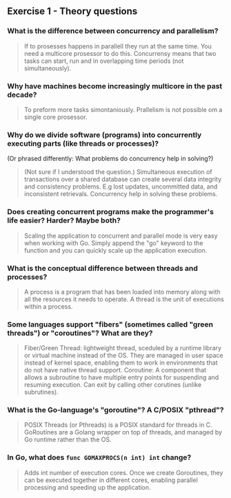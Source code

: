 Exercise 1 - Theory questions
-----------------------------
 
 ### What is the difference between concurrency and parallelism?
 > If to prosesses happens in parallell they run at the same time. You need a multicore prosessor to do this. 
 Concurrensy means that two tasks can start, run and in overlapping time periods (not simultaneously).
 
 ### Why have machines become increasingly multicore in the past decade?
> To preform more tasks simontaniously. Prallelism is not possible om a single core prosessor. 
 
 ### Why do we divide software (programs) into concurrently executing parts (like threads or processes)?
 (Or phrased differently: What problems do concurrency help in solving?)
 > (Not sure if I understood the question.)
 Simultaneous execution of transactions over a shared database can create several data integrity and consistency problems. E.g lost updates, uncommitted data, and inconsistent retrievals. Concurrency help in solving these problems. 
 
 ### Does creating concurrent programs make the programmer's life easier? Harder? Maybe both?
 > Scaling the application to concurrent and parallel mode is very easy when working with Go. Simply append the "go" keyword to the function and you can quickly scale up the application execution.
 
 ### What is the conceptual difference between threads and processes?
 > A process is a program that has been loaded into memory along with all the resources it needs to operate. 
 > A thread is the unit of executions within a process. 
 
 ### Some languages support "fibers" (sometimes called "green threads") or "coroutines"? What are they?
 > Fiber/Green Thread: lightweight thread, sceduled by a runtime library or virtual machine instead of the OS. They are managed in user space instead of kernel space, enabling them to work in environments that do not have native thread support.
 > Coroutine: A component that allows a subroutine to have multiple entry points for suspending and resuming execution. Can exit by calling other corutines (unlike subrutines).
 
 
 ### What is the Go-language's "goroutine"? A C/POSIX "pthread"?
 > POSIX Threads (or Pthreads) is a POSIX standard for threads in C. 
 > GoRoutines are a Golang wrapper on top of threads, and managed by Go runtime rather than the OS. 
 
 ### In Go, what does `func GOMAXPROCS(n int) int` change? 
 > Adds int number of execution cores. Once we create Goroutines, they can be executed together in different cores, enabling parallel processing and speeding up the application.



 
 
 
 
